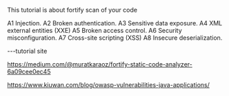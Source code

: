 This tutorial is about fortify scan of your code

A1 Injection.
A2 Broken authentication.
A3 Sensitive data exposure.
A4 XML external entities (XXE)
A5 Broken access control.
A6 Security misconfiguration.
A7 Cross-site scripting (XSS)
A8 Insecure deserialization.

---tutorial site

https://medium.com/@muratkaraoz/fortify-static-code-analyzer-6a09cee0ec45

https://www.kiuwan.com/blog/owasp-vulnerabilities-java-applications/


